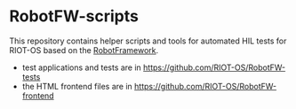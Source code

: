 # RobotFW-scripts

This repository contains helper scripts and tools for automated HIL tests for
RIOT-OS based on the [RobotFramework].

* test applications and tests are in https://github.com/RIOT-OS/RobotFW-tests
* the HTML frontend files are in https://github.com/RIOT-OS/RobotFW-frontend

[RobotFramework]: https://robotframework.org
